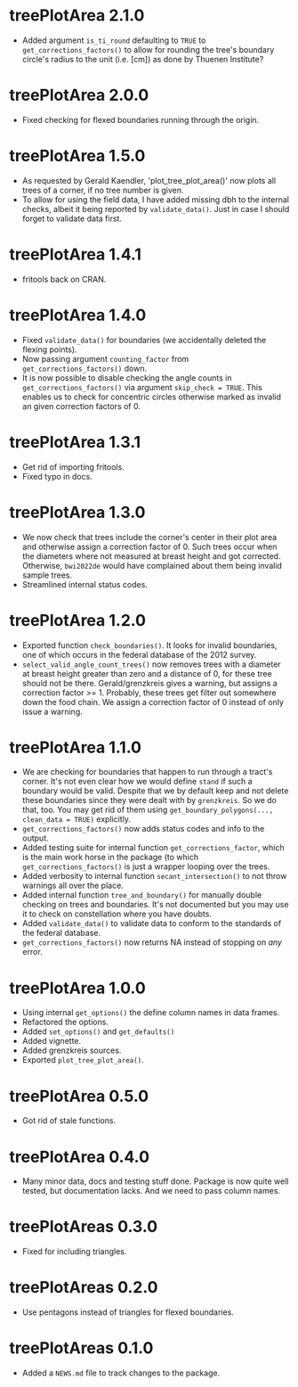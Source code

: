# treePlotArea 2.1.0

* Added argument `is_ti_round` defaulting to `TRUE` to 
 `get_corrections_factors()` to allow for rounding the tree's boundary circle's 
 radius to the unit (i.e. [cm]) as done by Thuenen Institute?


# treePlotArea 2.0.0

* Fixed checking for flexed boundaries running through the origin.

# treePlotArea 1.5.0

* As requested by Gerald Kaendler, 'plot_tree_plot_area()' now plots all trees
  of a corner, if no tree number is given.
* To allow for using the field data, I have added missing dbh to the internal
  checks, albeit it being reported by `validate_data()`. Just in case I should
  forget to validate data first.

# treePlotArea 1.4.1

* fritools back on CRAN.

# treePlotArea 1.4.0

* Fixed `validate_data()` for boundaries (we accidentally deleted the flexing
  points).
* Now passing argument `counting_factor` from `get_corrections_factors()` down.
* It is now possible to disable checking the angle counts in
  `get_corrections_factors()` via argument `skip_check = TRUE`.
  This enables us to check for concentric circles otherwise marked as invalid an
  given correction factors of 0.

# treePlotArea 1.3.1

* Get rid of importing fritools.
* Fixed typo in docs.

# treePlotArea 1.3.0

* We now check that trees include the corner's center in their plot area and
  otherwise assign a correction factor of 0.
  Such trees occur when the diameters where not measured at  breast height and
  got corrected. Otherwise, `bwi2022de` would have complained about them being
  invalid sample trees.
* Streamlined internal status codes.

# treePlotArea 1.2.0

* Exported function `check_boundaries()`. It looks for invalid boundaries, one
  of which occurs in the federal database of the 2012 survey.
* `select_valid_angle_count_trees()` now removes trees with a diameter at breast
   height greater than zero and a distance of 0, for these tree should not be
   there. 
   Gerald/grenzkreis gives a warning, but assigns a correction factor >= 1. 
   Probably, these trees get filter out somewhere down the food chain.
   We assign a correction factor of 0 instead of only issue a warning.


# treePlotArea 1.1.0

* We are checking for boundaries that happen to run through a tract's corner.
  It's not even clear how we would define `stand` if such a boundary would be
  valid. 
  Despite that we by default keep and not delete these boundaries
  since they were dealt with by `grenzkreis`. So we do that, too.
  You may get rid of them using `get_boundary_polygons(..., clean_data = TRUE)`
  explicitly.
* `get_corrections_factors()` now adds status codes and info to the output.
* Added testing suite for internal function `get_corrections_factor`, which is
  the main work horse in the package (to which `get_corrections_factors()` is
  just a wrapper looping over the trees.
* Added verbosity to internal function `secant_intersection()` to not throw
  warnings all over the place.
* Added internal function `tree_and_boundary()` for manually double checking on
  trees and boundaries. It's not documented but you may use it to check on
  constellation where you have doubts.
* Added `validate_data()` to validate data to conform to the standards of the
  federal database.
* `get_corrections_factors()` now returns NA instead of stopping on _any_ error.

# treePlotArea 1.0.0

* Using internal `get_options()` the define column names in data frames.
* Refactored the options.
* Added `set_options()` and `get_defaults()`
* Added vignette.
* Added grenzkreis sources.
* Exported `plot_tree_plot_area()`.

# treePlotArea 0.5.0

* Got rid of stale functions.

# treePlotArea 0.4.0

* Many minor data, docs and testing stuff done. Package is now quite well
  tested, but documentation lacks. And we need to pass column names.

# treePlotAreas 0.3.0

* Fixed for including triangles.

# treePlotAreas 0.2.0

* Use pentagons instead of triangles for flexed boundaries.

# treePlotAreas 0.1.0
* Added a `NEWS.md` file to track changes to the package.



